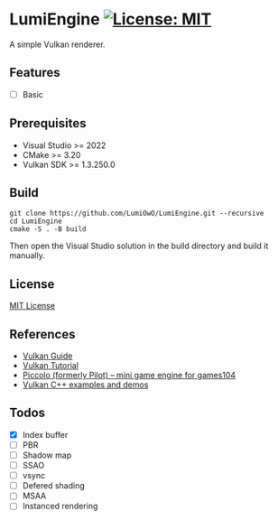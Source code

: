 # LumiEngine [![License: MIT](https://img.shields.io/badge/License-MIT-yellow.svg)](https://opensource.org/licenses/MIT)
A simple Vulkan renderer.

## Features

- [ ] Basic

## Prerequisites
- Visual Studio >= 2022
- CMake >= 3.20
- Vulkan SDK >= 1.3.250.0

## Build

```shell
git clone https://github.com/LumiOwO/LumiEngine.git --recursive
cd LumiEngine
cmake -S . -B build
```
Then open the Visual Studio solution in the build directory and build it manually.


## License
[MIT License](LICENSE)

## References
- [Vulkan Guide](https://vkguide.dev/)
- [Vulkan Tutorial](https://vulkan-tutorial.com/)
- [Piccolo (formerly Pilot) – mini game engine for games104](https://github.com/BoomingTech/Piccolo)
- [Vulkan C++ examples and demos](https://github.com/SaschaWillems/Vulkan)

## Todos

- [x] Index buffer
- [ ] PBR
- [ ] Shadow map
- [ ] SSAO
- [ ] vsync
- [ ] Defered shading
- [ ] MSAA
- [ ] Instanced rendering